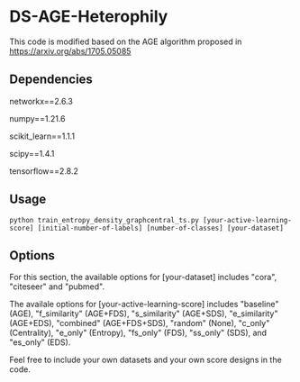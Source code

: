 # DS-AGE-Heterophily

This code is modified based on the AGE algorithm proposed in https://arxiv.org/abs/1705.05085

## Dependencies

networkx==2.6.3

numpy==1.21.6

scikit_learn==1.1.1

scipy==1.4.1

tensorflow==2.8.2

## Usage

```# In the algcn folder
python train_entropy_density_graphcentral_ts.py [your-active-learning-score] [initial-number-of-labels] [number-of-classes] [your-dataset]
```

## Options

For this section, the available options for [your-dataset] includes "cora", "citeseer" and "pubmed".

The availale options for [your-active-learning-score] includes "baseline" (AGE), "f_similarity" (AGE+FDS), "s_similarity" (AGE+SDS), "e_similarity" (AGE+EDS), "combined" (AGE+FDS+SDS), "random" (None), "c_only" (Centrality), "e_only" (Entropy), "fs_only" (FDS), "ss_only" (SDS), and "es_only" (EDS).

Feel free to include your own datasets and your own score designs in the code.

